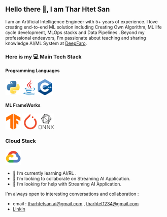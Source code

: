
## Hello there 👋, I am Thar Htet San

I am an Artificial Intelligence Engineer with 5+ years of experience. I love creating end-to-end ML solution including Creating Own Algorithm, ML life cycle development, MLOps stacks and  Data Pipelines
. Beyond my professional endeavors, I'm passionate about teaching and sharing knowledge AI/ML System at [DeepFaro](https://www.youtube.com/@deepfaro). 


### Here is my  💻 Main Tech Stack

#### Programming Languages
<img src="https://github.com/devicons/devicon/blob/master/icons/python/python-original.svg" alt="python logo" width="50" height="50" /><img src="https://github.com/devicons/devicon/blob/master/icons/java/java-original.svg" alt="python logo" width="50" height="50" /><img src="https://github.com/devicons/devicon/blob/master/icons/cplusplus/cplusplus-original.svg" alt="python logo" width="50" height="50" />


#### ML FrameWorks
<img src="https://github.com/devicons/devicon/blob/master/icons/tensorflow/tensorflow-original.svg" alt="tensorflow logo" width="50" height="50" /> <img src="https://github.com/devicons/devicon/blob/master/icons/pytorch/pytorch-original.svg" alt="pytorch logo" width="50" height="50" /><img src="./images/onnx_logo.png" alt="pytorch logo" width="50" height="50" />


### Cloud Stack
<img src="https://github.com/devicons/devicon/blob/master/icons/googlecloud/googlecloud-original.svg" alt="GCP logo" width="50" height="50" />







  - 🌱 I’m currently learning AI/RL .
  - 👯 I’m looking to collaborate on Streaming AI Application.
  - 🤔 I’m looking for help with Streaming AI Application.
    

I'm always open to interesting conversations and collaboration :
- email : tharhtetsan.ai@gmail.com , tharhtet1234@gmail.com
- [Linkin](https://www.linkedin.com/in/thar-htet-san-411a77164/) 

